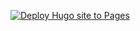 [![Deploy Hugo site to Pages](https://github.com/silentwraith03/indevelopment/actions/workflows/deploy-hugo.yaml/badge.svg)](https://github.com/silentwraith03/indevelopment/actions/workflows/deploy-hugo.yaml)